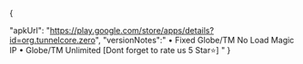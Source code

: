 {

"apkUrl": "https://play.google.com/store/apps/details?id=org.tunnelcore.zero",
"versionNotes":"
• Fixed Globe/TM No Load Magic IP
• Globe/TM Unlimited
[Dont forget to rate us 5 Star⭐]
"
}
